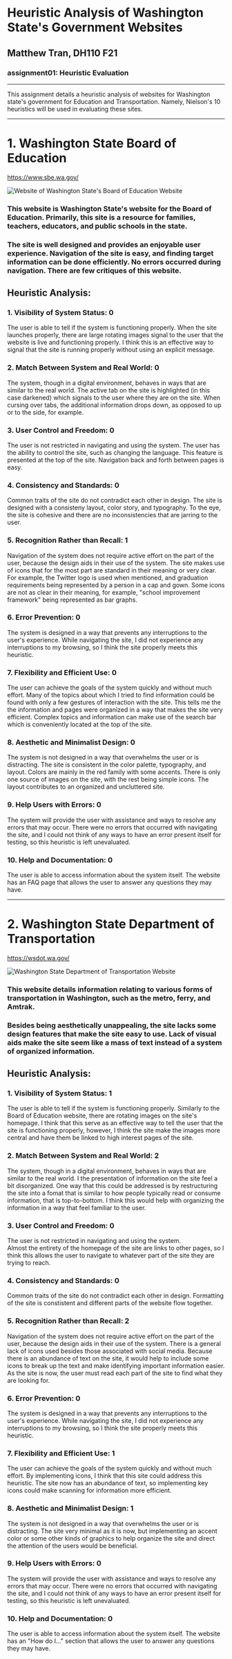 # Heuristic Analysis of Washington State's Government Websites 

## Matthew Tran, DH110 F21 

### assignment01: Heuristic Evaluation 


---

This assignment details a heuristic analysis of websites for Washington state's government for Education and Transportation. 
Namely, Nielson's 10 heuristics will be used in evaluating these sites. 

---

# 1. Washington State Board of Education 

https://www.sbe.wa.gov/

![Website of Washington State's Board of Education Website](washingtonStateBoE.png) 
### This website is Washington State's website for the Board of Education. Primarily, this site is a resource for families, teachers, educators, and public schools in the state. 

### The site is well designed and provides an enjoyable user experience. Navigation of the site is easy, and finding target information can be done efficiently. No errors occurred during navigation. There are few critiques of this website. 

## Heuristic Analysis:

### 1. Visibility of System Status: 0
The user is able to tell if the system is functioning properly. 
When the site launches properly, there are large rotating images signal to the user that the website is live and functioning properly. I think this is an effective way to signal that the site is running properly without using an explicit message. 

### 2. Match Between System and Real World: 0
The system, though in a digital environment, behaves in ways that are similar to the real world.
The active tab on the site is highlighted (in this case darkened) which signals to the user where they are on the site. When cursing over tabs, the additional information drops down, as opposed to up or to the side, for example. 

### 3. User Control and Freedom: 0
The user is not restricted in navigating and using the system. 
The user has the ability to control the site, such as changing the language. This feature is presented at the top of the site. Navigation back and forth between pages is easy.

### 4. Consistency and Standards: 0
Common traits of the site do not contradict each other in design. 
The site is designed with a consisteny layout, color story, and typography. To the eye, the site is cohesive and there are no inconsistencies that are jarring to the user. 

### 5. Recognition Rather than Recall: 1
Navigation of the system does not require active effort on the part of the user, because the design aids in their use of the system. 
The site makes use of icons that for the most part are standard in their meaning or very clear. For example, the Twitter logo is used when mentioned, and graduation requirements being represented by a person in a cap and gown. Some icons are not as clear in their meaning, for example, "school improvement framework" being represented as bar graphs. 

### 6. Error Prevention: 0
The system is designed in a way that prevents any interruptions to the user's experience. 
While navigating the site, I did not experience any interruptions to my browsing, so I think the site properly meets this heuristic. 

### 7. Flexibility and Efficient Use: 0
The user can achieve the goals of the system quickly and without much effort. 
Many of the topics about which I tried to find information could be found with only a few gestures of interaction with the site. This tells me the the information and pages were organized in a way that makes the site very efficient. Complex topics and information can make use of the search bar which is conveniently located at the top of the site. 

### 8. Aesthetic and Minimalist Design: 0
The system is not designed in a way that overwhelms the user or is distracting. 
The site is consistent in the color palette, typography, and layout. Colors are mainly in the red family with some accents. There is only one source of images on the site, with the rest being simple icons. The layout contributes to an organized and uncluttered site. 

### 9. Help Users with Errors: 0
The system will provide the user with assistance and ways to resolve any errors that may occur. 
There were no errors that occurred with navigating the site, and I could not think of any ways to have an error present itself for testing, so this heuristic is left unevaluated. 

### 10. Help and Documentation: 0
The user is able to access information about the system itself. 
The website has an FAQ page that allows the user to answer any questions they may have. 

--- 

# 2. Washington State Department of Transportation 

https://wsdot.wa.gov/

![Washington State Department of Transportation Website](washingtonStateDoT.png)
### This website details information relating to various forms of transportation in Washington, such as the metro, ferry, and Amtrak. 

### Besides being aesthetically unappealing, the site lacks some design features that make the site easy to use. Lack of visual aids make the site seem like a mass of text instead of a system of organized information. 

## Heuristic Analysis: 

### 1.  Visibility of System Status: 1 
The user is able to tell if the system is functioning properly. 
Similarly to the Board of Education website, there are rotating images on the site's homepage. I think that this serve as an effective way to tell the user that the site is functioning properly, however, I think the site make the images more central and have them be linked to high interest pages of the site. 

### 2. Match Between System and Real World: 2
The system, though in a digital environment, behaves in ways that are similar to the real world. 
I the presentation of information on the site feel a bit disorganized. One way that this could be addressed is by restructuring the site into a fomat that is similar to how people typically read or consume information, that is top-to-bottom. I think this would help with organizing the information in a way that feel familiar to the user. 

### 3. User Control and Freedom: 0
The user is not restricted in navigating and using the system.  
Almost the entirety of the homepage of the site are links to other pages, so I think this allows the user to navigate to whatever part of the site they are trying to reach. 

### 4. Consistency and Standards: 0
Common traits of the site do not contradict each other in design. 
Formatting of the site is constistent and different parts of the website flow together. 

### 5. Recognition Rather than Recall: 2
Navigation of the system does not require active effort on the part of the user, because the design aids in their use of the system. 
There is a general lack of icons used besides those associated with social media. Because there is an abundance of text on the site, it would help to include some icons to break up the text and make identifying important information easier. As the site is now, the user must read each part of the site to find what they are looking for. 

### 6.  Error Prevention: 0
The system is designed in a way that prevents any interruptions to the user's experience. 
While navigating the site, I did not experience any interruptions to my browsing, so I think the site properly meets this heuristic. 

### 7. Flexibility and Efficient Use: 1
The user can achieve the goals of the system quickly and without much effort. 
By implementing icons, I think that this site could address this heuristic. The site now has an abundance of text, so implementing key icons could make scanning for information more efficient. 

### 8. Aesthetic and Minimalist Design: 1 
The system is not designed in a way that overwhelms the user or is distracting. 
The site very minimal as it is now, but implementing an accent color or some other kinds of graphics to help organize the site and direct the attention of the users would be beneficial. 

### 9. Help Users with Errors: 0
The system will provide the user with assistance and ways to resolve any errors that may occur. 
There were no errors that occurred with navigating the site, and I could not think of any ways to have an error present itself for testing, so this heuristic is left unevaluated. 

### 10. Help and Documentation: 0
The user is able to access information about the system itself. 
The website has an "How do I..." section that allows the user to answer any questions they may have. 




